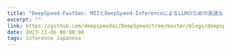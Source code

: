 ```yaml
---
title: "DeepSpeed-FastGen: MIIとDeepSpeed-InferenceによるLLMのための高速なテキスト生成"
excerpt: ""
link: https://github.com/deepspeedai/DeepSpeed/tree/master/blogs/deepspeed-fastgen/japanese/README.md
date: 2023-11-06 00:00:00
tags: inference Japanese
---
```


